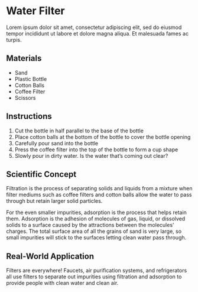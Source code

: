 # Water Filter
Lorem ipsum dolor sit amet, consectetur adipiscing elit, sed do eiusmod tempor incididunt ut labore et dolore magna aliqua. Et malesuada fames ac turpis.

## Materials
* Sand
* Plastic Bottle
* Cotton Balls
* Coffee Filter
* Scissors

## Instructions
1. Cut the bottle in half parallel to the base of the bottle
2. Place cotton balls at the bottom of the bottle to cover the bottle opening
3. Carefully pour sand into the bottle
4. Press the coffee filter into the top of the bottle to form a cup shape
5. Slowly pour in dirty water. Is the water that’s coming out clear?

## Scientific Concept
Filtration is the process of separating solids and liquids from a mixture when filter mediums such as coffee filters and cotton balls allow the water to pass through but retain larger solid particles.

For the even smaller impurities, adsorption is the process that helps retain them. Adsorption is the adhesion of molecules of gas, liquid, or dissolved solids to a surface caused by the attractions between the molecules’ charges. The total surface area of all the grains of sand is very large, so small impurities will stick to the surfaces letting clean water pass through.

## Real-World Application
Filters are everywhere! Faucets, air purification systems, and refrigerators all use filters to separate out impurities using filtration and adsorption to provide people with clean water and clean air.